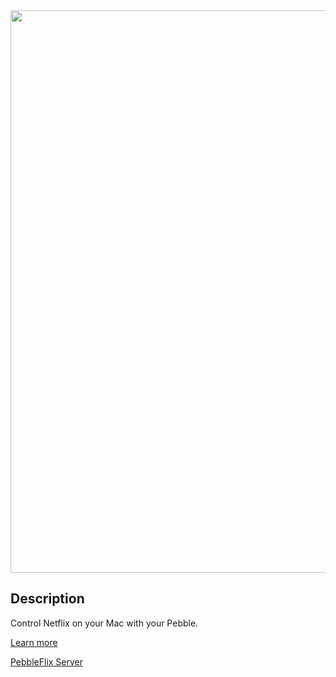<img src="https://cloudup.com/co0i-cmJ5Ec+" width="900">

## Description 
Control Netflix on your Mac with your Pebble. 

[Learn more](http://octalmage.github.io/PebbleFlix/)

[PebbleFlix Server](https://github.com/octalmage/PebbleFlix-Server/)
